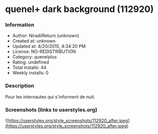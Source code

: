 # quenel+ dark background (112920)

### Information
- Author: NiradilReturn (unknown)
- Created at: unknown
- Updated at: 4/20/2015, 4:34:20 PM
- License: NO-REDISTRIBUTION
- Category: quenelplus
- Rating: undefined
- Total installs: 44
- Weekly installs: 0


### Description
Pour les internautes qui s'informent de nuit.


### Screenshots (links to userstyles.org)
![https://userstyles.org/style_screenshots/112920_after.jpeg](https://userstyles.org/style_screenshots/112920_after.jpeg)


